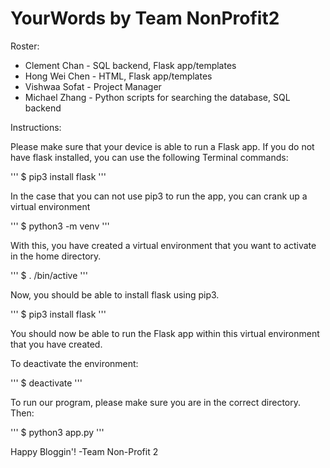 # YourWords by Team NonProfit2

Roster:
* Clement Chan - SQL backend, Flask app/templates
* Hong Wei Chen - HTML, Flask app/templates
* Vishwaa Sofat - Project Manager
* Michael Zhang - Python scripts for searching the database, SQL backend

Instructions:

Please make sure that your device is able to run a Flask app. If you do not have flask installed, you can use the following Terminal commands:

''' $ pip3 install flask '''

In the case that you can not use pip3 to run the app, you can crank up a virtual environment

''' $ python3 -m venv <name> '''

With this, you have created a virtual environment that you want to activate in the home directory.

''' $ . <name>/bin/active '''
 
Now, you should be able to install flask using pip3.

''' $ pip3 install flask '''

You should now be able to run the Flask app within this virtual environment that you have created. 

To deactivate the environment:

''' $ deactivate '''

To run our program, please make sure you are in the correct directory. Then:

''' $ python3 app.py '''

Happy Bloggin'!
-Team Non-Profit 2

